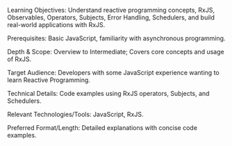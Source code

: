 Learning Objectives: Understand reactive programming concepts, RxJS, Observables, Operators, Subjects, Error Handling, Schedulers, and build real-world applications with RxJS.

Prerequisites: Basic JavaScript, familiarity with asynchronous programming.

Depth & Scope: Overview to Intermediate; Covers core concepts and usage of RxJS.

Target Audience: Developers with some JavaScript experience wanting to learn Reactive Programming.

Technical Details: Code examples using RxJS operators, Subjects, and Schedulers.

Relevant Technologies/Tools: JavaScript, RxJS.

Preferred Format/Length: Detailed explanations with concise code examples.
